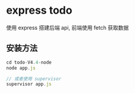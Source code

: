 # express todo

使用 express 搭建后端 api, 前端使用 fetch 获取数据

## 安装方法

```js
cd todo-V4.4-node
node app.js

// 或者使用 supervisor
supervisor app.js
```